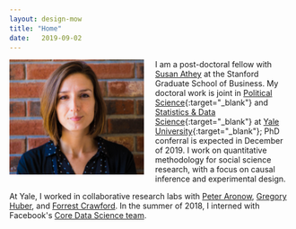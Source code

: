 ```yaml
---
layout: design-mow
title: "Home"
date:   2019-09-02
---
```

<img style="float: left; width: 240px; margin: 0 20px 10px 0" src="/assets/molly_brick.jpg" alt="pic" />

I am a post-doctoral fellow with [Susan Athey](https://athey.people.stanford.edu/) at the Stanford Graduate School of Business. My doctoral work is joint in [Political Science](http://politicalscience.yale.edu/){:target="_blank"} and [Statistics & Data Science](http://statistics.yale.edu/){:target="_blank"} at [Yale University](http://www.yale.edu/){:target="_blank"}; PhD conferral is expected in December of 2019. 
I work on quantitative methodology for social science research, with a focus on causal inference and experimental design. 

At Yale, I worked in collaborative research labs with [Peter Aronow](http://aronow.research.yale.edu/), [Gregory Huber](http://huber.research.yale.edu/gspd.html), and [Forrest Crawford](http://www.crawfordlab.io/people/). In the summer of 2018, I interned with Facebook's [Core Data Science team](https://research.fb.com/category/data-science/).
